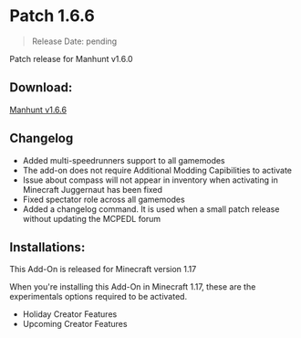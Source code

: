 # Patch 1.6.6
> Release Date: pending

Patch release for Manhunt v1.6.0

## Download:
[Manhunt v1.6.6](https://file-link.net/329333/mcmh)

## Changelog
- Added multi-speedrunners support to all gamemodes
- The add-on does not require Additional Modding Capibilities to activate
- Issue about compass will not appear in inventory when activating in Minecraft Juggernaut has been fixed
- Fixed spectator role across all gamemodes
- Added a changelog command. It is used when a small patch release without updating the MCPEDL forum

## Installations:
This Add-On is released for Minecraft version 1.17
 
When you're installing this Add-On in Minecraft 1.17, these are the experimentals options required to be activated.
- Holiday Creator Features
- Upcoming Creator Features